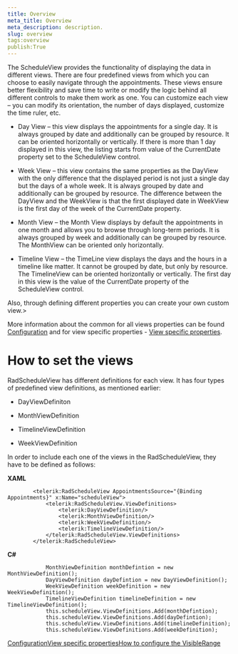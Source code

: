 ```yaml
---
title: Overview
meta_title: Overview
meta_description: description.
slug: overview
tags:overview
publish:True
---
```



The ScheduleView provides the functionality of displaying the data in different views. There are four predefined views 
      from which you can choose to easily navigate through the appointments. These views ensure better flexibility and save time 
      to write or modify the logic behind all different controls to make them work as one. You can customize each view – you can 
      modify its orientation, the number of days displayed, customize the time ruler, etc.
      

* Day View – this view displays the appointments for a single day. It is always grouped by date and 
  			additionally can be grouped by resource. It can be oriented horizontally or vertically. If there is more than 1 day displayed 
  			in this view, the listing starts from value of the CurrentDate property set to the ScheduleView control.
  			

* Week View – this view contains the same properties as the DayView with the only difference 
  			that the displayed period is not just a single day but the days of a whole week. It is always grouped by date 
  			and additionally can be grouped by resource. The difference between the DayView and the WeekView is that the first 
  			displayed date in WeekView is the first day of the week of the CurrentDate property.
  			

* Month View – the Month View displays by default the appointments in one month and allows you to browse 
  			through long-term periods. It is always grouped by week and additionally can be grouped by resource. The MonthView can be 
  			oriented only horizontally.
  			

* Timeline View – the TimeLine view displays the days and the hours in a 
  			timeline like matter. It cannot be grouped by date, but only by resource. The TimelineView can be oriented horizontally 
  			or vertically. The first day in this view is the value of the CurrentDate property of the ScheduleView control.
      

Also, through defining different properties you can create your own custom view.>

More information about the common for all views properties can be found 
      	[Configuration]({{slug:configuration}}) and for view specific properties - 
      	[View specific properties]({{slug:view-specific-properties}}).

# How to set the views

RadScheduleView has different definitions for each view. It has four types of predefined view definitions, as
          mentioned earlier:
        

* DayViewDefiniton

* MonthViewDefinition

* TimelineViewDefinition

* WeekViewDefinition

In order to include each one of the views in the RadScheduleView, they have to be defined as follows:
        


 __XAML__
    


	        <telerik:RadScheduleView AppointmentsSource="{Binding Appointments}" x:Name="scheduleView">
	            <telerik:RadScheduleView.ViewDefinitions>
	                <telerik:DayViewDefinition/>
	                <telerik:MonthViewDefinition/>
	                <telerik:WeekViewDefinition/>
	                <telerik:TimelineViewDefinition/>
	            </telerik:RadScheduleView.ViewDefinitions>
	        </telerik:RadScheduleView>




 __C#__
    


	            MonthViewDefinition monthDefintion = new MonthViewDefinition();
	            DayViewDefinition dayDefintion = new DayViewDefinition();
	            WeekViewDefinition weekDefinition = new WeekViewDefinition();
	            TimelineViewDefinition timelineDefinition = new TimelineViewDefinition();
	            this.scheduleView.ViewDefinitions.Add(monthDefintion);
	            this.scheduleView.ViewDefinitions.Add(dayDefintion);
	            this.scheduleView.ViewDefinitions.Add(timelineDefinition);
	            this.scheduleView.ViewDefinitions.Add(weekDefinition);
	

[Configuration]({{slug:configuration}})[View specific properties]({{slug:view-specific-properties}})[How to configure the VisibleRange]({{slug:how-to-configure-the-visiblerange}})
